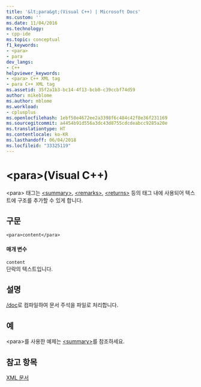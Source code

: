 ```yaml
---
title: '&lt;para&gt;(Visual C++) | Microsoft Docs'
ms.custom: ''
ms.date: 11/04/2016
ms.technology:
- cpp-ide
ms.topic: conceptual
f1_keywords:
- <para>
- para
dev_langs:
- C++
helpviewer_keywords:
- <para> C++ XML tag
- para C++ XML tag
ms.assetid: 35f2a1b3-bc14-4f13-bcb0-c39ccbf74d59
author: mikeblome
ms.author: mblome
ms.workload:
- cplusplus
ms.openlocfilehash: 1ebf50e4672ee2a3398f6c484c42f8e36f231169
ms.sourcegitcommit: a4454b91d556a3dc43d8755cdcdeabcc9285a20e
ms.translationtype: HT
ms.contentlocale: ko-KR
ms.lasthandoff: 06/04/2018
ms.locfileid: "33325119"
---
```

# <a name="ltparagt-visual-c"></a>&lt;para&gt;(Visual C++)
\<para> 태그는 [\<summary>](../ide/summary-visual-cpp.md), [\<remarks>](../ide/remarks-visual-cpp.md), [\<returns>](../ide/returns-visual-cpp.md) 등의 태그 내에 사용되어 텍스트에 구조를 추가할 수 있게 합니다.  
  
## <a name="syntax"></a>구문  
  
```  
<para>content</para>  
```  
  
#### <a name="parameters"></a>매개 변수  
 `content`  
 단락의 텍스트입니다.  
  
## <a name="remarks"></a>설명  
 [/doc](../build/reference/doc-process-documentation-comments-c-cpp.md)로 컴파일하여 문서 주석을 파일로 처리합니다.  
  
## <a name="example"></a>예  
 \<para>를 사용한 예제는 [\<summary>](../ide/summary-visual-cpp.md)를 참조하세요.  
  
## <a name="see-also"></a>참고 항목  
 [XML 문서](../ide/xml-documentation-visual-cpp.md)